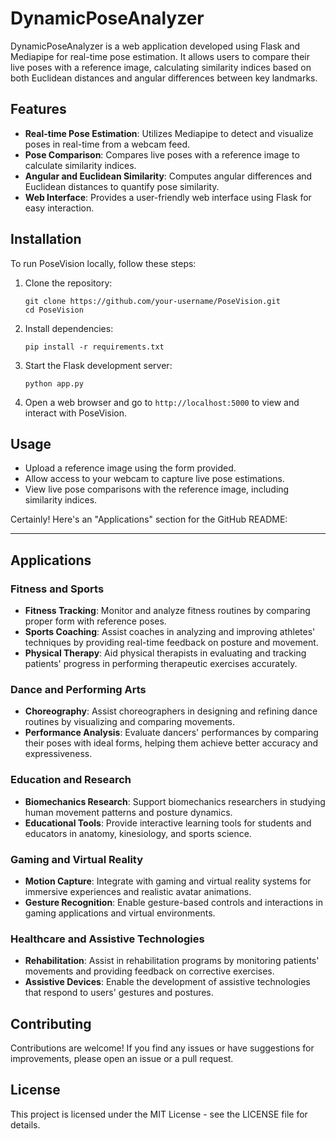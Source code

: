 

# DynamicPoseAnalyzer

DynamicPoseAnalyzer is a web application developed using Flask and Mediapipe for real-time pose estimation. It allows users to compare their live poses with a reference image, calculating similarity indices based on both Euclidean distances and angular differences between key landmarks.

## Features

- **Real-time Pose Estimation**: Utilizes Mediapipe to detect and visualize poses in real-time from a webcam feed.
- **Pose Comparison**: Compares live poses with a reference image to calculate similarity indices.
- **Angular and Euclidean Similarity**: Computes angular differences and Euclidean distances to quantify pose similarity.
- **Web Interface**: Provides a user-friendly web interface using Flask for easy interaction.

## Installation

To run PoseVision locally, follow these steps:

1. Clone the repository:

   ```
   git clone https://github.com/your-username/PoseVision.git
   cd PoseVision
   ```

2. Install dependencies:

   ```
   pip install -r requirements.txt
   ```

3. Start the Flask development server:

   ```
   python app.py
   ```

4. Open a web browser and go to `http://localhost:5000` to view and interact with PoseVision.

## Usage

- Upload a reference image using the form provided.
- Allow access to your webcam to capture live pose estimations.
- View live pose comparisons with the reference image, including similarity indices.

Certainly! Here's an "Applications" section for the GitHub README:

---

## Applications



### Fitness and Sports

- **Fitness Tracking**: Monitor and analyze fitness routines by comparing proper form with reference poses.
- **Sports Coaching**: Assist coaches in analyzing and improving athletes' techniques by providing real-time feedback on posture and movement.
- **Physical Therapy**: Aid physical therapists in evaluating and tracking patients' progress in performing therapeutic exercises accurately.

### Dance and Performing Arts

- **Choreography**: Assist choreographers in designing and refining dance routines by visualizing and comparing movements.
- **Performance Analysis**: Evaluate dancers' performances by comparing their poses with ideal forms, helping them achieve better accuracy and expressiveness.

### Education and Research

- **Biomechanics Research**: Support biomechanics researchers in studying human movement patterns and posture dynamics.
- **Educational Tools**: Provide interactive learning tools for students and educators in anatomy, kinesiology, and sports science.

### Gaming and Virtual Reality

- **Motion Capture**: Integrate with gaming and virtual reality systems for immersive experiences and realistic avatar animations.
- **Gesture Recognition**: Enable gesture-based controls and interactions in gaming applications and virtual environments.

### Healthcare and Assistive Technologies

- **Rehabilitation**: Assist in rehabilitation programs by monitoring patients' movements and providing feedback on corrective exercises.
- **Assistive Devices**: Enable the development of assistive technologies that respond to users' gestures and postures.





## Contributing

Contributions are welcome! If you find any issues or have suggestions for improvements, please open an issue or a pull request.

## License

This project is licensed under the MIT License - see the LICENSE file for details.


